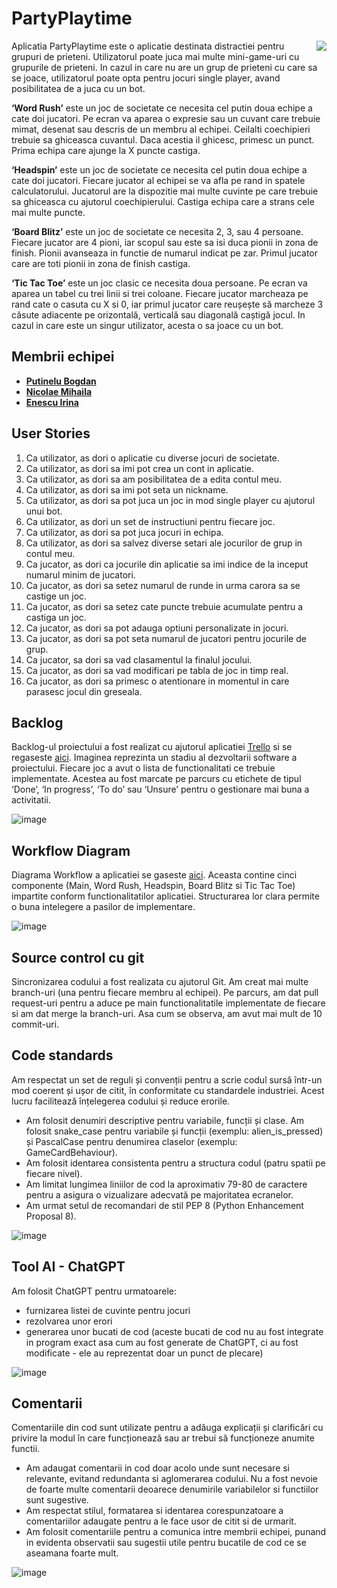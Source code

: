 # PartyPlaytime

<img align="right" src="https://mir-s3-cdn-cf.behance.net/project_modules/disp/8aafd6121516019.60c7cf2e396a4.gif"> </img>

Aplicatia PartyPlaytime este o aplicatie destinata distractiei pentru grupuri de prieteni. Utilizatorul poate juca mai multe mini-game-uri cu grupurile de prieteni. In cazul in care nu are un grup de prieteni cu care sa se joace, utilizatorul poate opta pentru jocuri single player, avand posibilitatea de a juca cu un bot. 

**‘Word Rush’** este un joc de societate ce necesita cel putin doua echipe a cate doi jucatori. Pe ecran va aparea o expresie sau un cuvant care trebuie mimat, desenat sau descris de un membru al echipei. Ceilalti coechipieri trebuie sa ghiceasca cuvantul. Daca acestia il ghicesc, primesc un punct. Prima echipa care ajunge la X puncte castiga.  

**‘Headspin’** este un joc de societate ce necesita cel putin doua echipe a cate doi jucatori. Fiecare jucator al echipei se va afla pe rand in spatele calculatorului. Jucatorul are la dispozitie mai multe cuvinte pe care trebuie sa ghiceasca cu ajutorul coechipierului. Castiga echipa care a strans cele mai multe puncte.

**‘Board Blitz’** este un joc de societate ce necesita 2, 3, sau 4 persoane. Fiecare jucator are 4 pioni, iar scopul sau este sa isi duca pionii in zona de finish. Pionii avanseaza in functie de numarul indicat pe zar. Primul jucator care are toti pionii in zona de finish castiga. 

**‘Tic Tac Toe’** este un joc clasic ce necesita doua persoane. Pe ecran va aparea un tabel cu trei linii si trei coloane. Fiecare jucator marcheaza pe rand cate o casuta cu X si 0, iar primul jucator care reușește să marcheze 3 căsute adiacente pe orizontală, verticală sau diagonală caștigă jocul. In cazul in care este un singur utilizator, acesta o sa joace cu un bot.


## Membrii echipei 
- **[Putinelu Bogdan](https://github.com/bogdanputinelu)**
- **[Nicolae Mihaila](https://github.com/MihailaNicolae)**
- **[Enescu Irina ](https://github.com/irinaenescu2002)**

## User Stories 

1.	Ca utilizator, as dori o aplicatie cu diverse jocuri de societate.
2.	Ca utilizator, as dori sa imi pot crea un cont in aplicatie. 
3.	Ca utilizator, as dori sa am posibilitatea de a edita contul meu. 
4.	Ca utilizator, as dori sa imi pot seta un nickname. 
5.	Ca utilizator, as dori sa pot juca un joc in mod single player cu ajutorul unui bot. 
6.	Ca utilizator, as dori un set de instructiuni pentru fiecare joc.
7.	Ca utilizator, as dori sa pot juca jocuri in echipa.
8.	Ca utilizator, as dori sa salvez diverse setari ale jocurilor de grup in contul meu.
9.	Ca jucator, as dori ca jocurile din aplicatie sa imi indice de la inceput numarul minim de jucatori.
10.	Ca jucator, as dori sa setez numarul de runde in urma carora sa se castige un joc.
11.	Ca jucator, as dori sa setez cate puncte trebuie acumulate pentru a castiga un joc.
12.	Ca jucator, as dori sa pot adauga optiuni personalizate in jocuri.
13.	Ca jucator, as dori sa pot seta numarul de jucatori pentru jocurile de grup.
14.	Ca jucator, sa dori sa vad clasamentul la finalul jocului.
15.	Ca jucator, as dori sa vad modificari pe tabla de joc in timp real.
16.	Ca jucator, as dori sa primesc o atentionare in momentul in care parasesc jocul din greseala. 


## Backlog 
Backlog-ul proiectului a fost realizat cu ajutorul aplicatiei [Trello](https://trello.com/create-first-team) si se regaseste [aici](https://github.com/bogdanputinelu/uni-PartyPlaytime/tree/main/trelloBacklog). Imaginea reprezinta un stadiu al dezvoltarii software a proiectului. Fiecare joc a avut o lista de functionalitati ce trebuie implementate. Acestea au fost marcate pe parcurs cu etichete de tipul ‘Done’, ‘In progress’, ‘To do’ sau ‘Unsure’ pentru o gestionare mai buna a activitatii.

![image](https://github.com/bogdanputinelu/uni-PartyPlaytime/assets/93870739/90a3169c-193b-49a9-b78d-0d9510e8a6e2)

## Workflow Diagram 

Diagrama Workflow a aplicatiei se gaseste [aici](https://github.com/bogdanputinelu/uni-PartyPlaytime/tree/main/diagrameWorkflow). Aceasta contine cinci componente (Main, Word Rush, Headspin, Board Blitz si Tic Tac Toe) impartite conform functionalitatilor aplicatiei. Structurarea lor clara permite o buna intelegere a pasilor de implementare. 

![image](https://github.com/bogdanputinelu/uni-PartyPlaytime/assets/93870739/45eafa9f-7e17-4ccf-87a8-e9571437d99b)


## Source control cu git

Sincronizarea codului a fost realizata cu ajutorul Git. Am creat mai multe branch-uri (una pentru fiecare membru al echipei). Pe parcurs, am dat pull request-uri pentru a aduce pe main functionalitatile implementate de fiecare si am dat merge la branch-uri. Asa cum se observa, am avut mai mult de 10 commit-uri. 

## Code standards 

Am respectat un set de reguli și convenții pentru a scrie codul sursă într-un mod coerent și ușor de citit, în conformitate cu standardele industriei. Acest lucru facilitează înțelegerea codului și reduce erorile.
- Am folosit denumiri descriptive pentru variabile, funcții și clase. Am folosit snake_case pentru variabile și funcții (exemplu: alien_is_pressed) și PascalCase pentru denumirea claselor (exemplu: GameCardBehaviour).
- Am folosit identarea consistenta pentru a structura codul (patru spatii pe fiecare nivel).
- Am limitat lungimea liniilor de cod la aproximativ 79-80 de caractere pentru a asigura o vizualizare adecvată pe majoritatea ecranelor.
- Am urmat setul de recomandari de stil PEP 8 (Python Enhancement Proposal 8). 

![image](https://github.com/bogdanputinelu/uni-PartyPlaytime/assets/93870739/bc201f03-28e1-4622-af95-14df3cd35acc)

## Tool AI - ChatGPT 

Am folosit ChatGPT pentru urmatoarele: 
- furnizarea listei de cuvinte pentru jocuri 
- rezolvarea unor erori 
- generarea unor bucati de cod (aceste bucati de cod nu au fost integrate in program exact asa cum au fost generate de ChatGPT, ci au fost modificate - ele au reprezentat doar un punct de plecare)

![image](https://github.com/bogdanputinelu/uni-PartyPlaytime/assets/93870739/46709e9f-8a7f-4b73-9e58-7c584dfc4518)

## Comentarii  

Comentariile din cod sunt utilizate pentru a adăuga explicații și clarificări cu privire la modul în care funcționează sau ar trebui să funcționeze anumite functii. 
- Am adaugat comentarii in cod doar acolo unde sunt necesare si relevante, evitand redundanta si aglomerarea codului. Nu a fost nevoie de foarte multe comentarii deoarece denumirile variabilelor si functiilor sunt sugestive.
- Am respectat stilul, formatarea si identarea corespunzatoare a comentariilor adaugate pentru a le face usor de citit si de urmarit. 
- Am folosit comentariile pentru a comunica intre membrii echipei, punand in evidenta observatii sau sugestii utile pentru bucatile de cod ce se aseamana foarte mult. 

![image](https://github.com/bogdanputinelu/uni-PartyPlaytime/assets/93870739/f59213d2-980c-4e02-9785-e0a7c50e9685)






